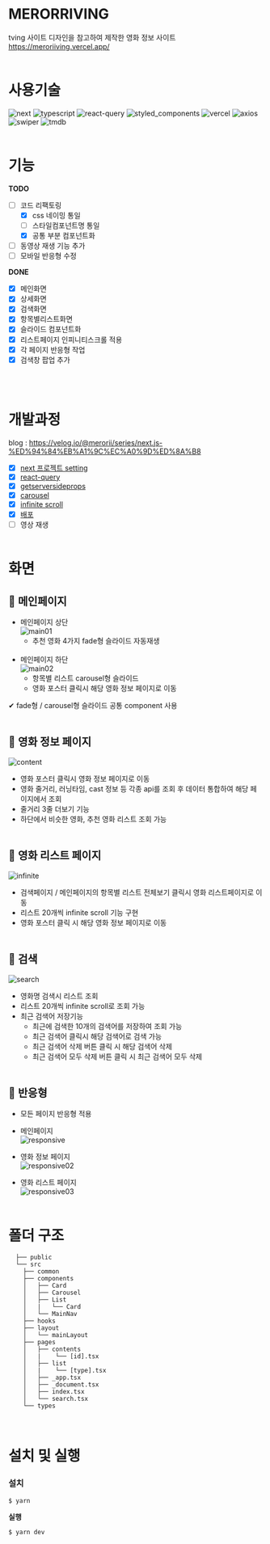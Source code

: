 # **MERORRIVING**

tving 사이트 디자인을 참고하여 제작한 영화 정보 사이트  
https://meroriiving.vercel.app/
<br/><br/>

# **사용기술**

![next](https://img.shields.io/badge/next.js-eee?style=flat-square&logo=next.js&logoColor=000)
![typescript](https://img.shields.io/badge/typescript-eee?style=flat-square&logo=typescript)
![react-query](https://img.shields.io/badge/react_query-eee?style=flat-square&logo=react-query)
![styled_components](https://img.shields.io/badge/styled_components-eee?style=flat-square&logo=styled-components)
![vercel](https://img.shields.io/badge/vercel-eee?style=flat-square&logo=vercel&logoColor=000)
![axios](https://img.shields.io/badge/axios-eee?style=flat-square)
![swiper](https://img.shields.io/badge/swiper-eee?style=flat-square)
![tmdb](https://img.shields.io/badge/TMDB_api-eee?style=flat-square)
<br/><br/>

# **기능**

**TODO**

- [ ] 코드 리팩토링
  - [x] css 네이밍 통일
  - [ ] 스타일컴포넌트명 통일
  - [x] 공통 부분 컴포넌트화
- [ ] 동영상 재생 기능 추가
- [ ] 모바일 반응형 수정

**DONE**

- [x] 메인화면
- [x] 상세화면
- [x] 검색화면
- [x] 항목별리스트화면
- [x] 슬라이드 컴포넌트화
- [x] 리스트페이지 인피니티스크롤 적용
- [x] 각 페이지 반응형 작업
- [x] 검색창 팝업 추가

<br/><br/>

# **개발과정**

blog : https://velog.io/@merorii/series/next.js-%ED%94%84%EB%A1%9C%EC%A0%9D%ED%8A%B8

- [x] [next 프로젝트 setting](https://velog.io/@merorii/Next.js-%ED%94%84%EB%A1%9C%EC%A0%9D%ED%8A%B8-%EC%84%B8%ED%8C%85)
- [x] [react-query](https://velog.io/@merorii/Next.js-%ED%94%84%EB%A1%9C%EC%A0%9D%ED%8A%B8-Open-API)
- [x] [getserversideprops](https://velog.io/@merorii/Next.js-%ED%94%84%EB%A1%9C%EC%A0%9D%ED%8A%B8-getServersideProps)
- [x] [carousel](https://velog.io/@merorii/Next.js-%ED%94%84%EB%A1%9C%EC%A0%9D%ED%8A%B8-carousel-%EA%B5%AC%ED%98%84%ED%95%98%EA%B8%B0-react-slick)
- [x] [infinite scroll](https://velog.io/@merorii/Next.js-%ED%94%84%EB%A1%9C%EC%A0%9D%ED%8A%B8-infinite-scroll-%EA%B5%AC%ED%98%84%ED%95%98%EA%B8%B0)
- [x] [배포](https://velog.io/@merorii/Next.js-%ED%94%84%EB%A1%9C%EC%A0%9D%ED%8A%B8-%EB%B0%B0%ED%8F%ACgh-pages-netlify-vercel)
- [ ] 영상 재생
      <br/><br/>

# **화면**

## **🎈 메인페이지**

- 메인페이지 상단  
  <img src="./public/readme/main.gif" alt="main01"/>
  - 추천 영화 4가지 fade형 슬라이드 자동재생  
    <br/>
- 메인페이지 하단  
  <img src="./public/readme/main02.gif" alt="main02"/>
  - 항목별 리스트 carousel형 슬라이드
  - 영화 포스터 클릭시 해당 영화 정보 페이지로 이동
    <br/>

✔ fade형 / carousel형 슬라이드 공통 component 사용
<br/><br/>

## **🎈 영화 정보 페이지**

<img src="./public/readme/content.gif" alt="content"/>

- 영화 포스터 클릭시 영화 정보 페이지로 이동
- 영화 줄거리, 러닝타임, cast 정보 등 각종 api를 조회 후 데이터 통합하여 해당 페이지에서 조회
- 줄거리 3줄 더보기 기능
- 하단에서 비슷한 영화, 추천 영화 리스트 조회 가능
  <br/><br/>

## **🎈 영화 리스트 페이지**

<img src="./public/readme/infinite.gif" alt="infinite"/>

- 검색페이지 / 메인페이지의 항목별 리스트 전체보기 클릭시 영화 리스트페이지로 이동
- 리스트 20개씩 infinite scroll 기능 구현
- 영화 포스터 클릭 시 해당 영화 정보 페이지로 이동
  <br/><br/>

## **🎈 검색**

<img src="./public/readme/search.gif" alt="search"/>

- 영화명 검색시 리스트 조회
- 리스트 20개씩 infinite scroll로 조회 가능
- 최근 검색어 저장기능
  - 최근에 검색한 10개의 검색어를 저장하여 조회 가능
  - 최근 검색어 클릭시 해당 검색어로 검색 가능
  - 최근 검색어 삭제 버튼 클릭 시 해당 검색어 삭제
  - 최근 검색어 모두 삭제 버튼 클릭 시 최근 검색어 모두 삭제
    <br/><br/>

## **🎈 반응형**

- 모든 페이지 반응형 적용
- 메인페이지  
  <img src="./public/readme/responsive.gif" alt="responsive"/>

- 영화 정보 페이지  
  <img src="./public/readme/responsive02.gif" alt="responsive02"/>

- 영화 리스트 페이지  
  <img src="./public/readme/responsive03.gif" alt="responsive03"/>
  <br/><br/>

# **폴더 구조**

```
  ├── public
  └── src
    ├── common
    ├── components
    │   ├── Card
    │   ├── Carousel
    │   ├── List
    │   |   └── Card
    │   └── MainNav
    ├── hooks
    ├── layout
    │   └── mainLayout
    ├── pages
    │   ├── contents
    │   |    └── [id].tsx
    │   ├── list
    │   |    └── [type].tsx
    │   ├── _app.tsx
    │   ├── _document.tsx
    │   ├── index.tsx
    │   └── search.tsx
    └── types

```

<br/>

# **설치 및 실행**

### **설치**

```
$ yarn
```

**실행**

```
$ yarn dev
```
